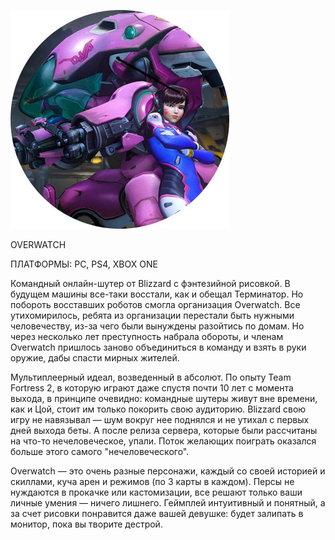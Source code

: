 ![](../Игры/images/cc1942ff1f86164a1dfe6bb3cc35a309.png)

OVERWATCH

ПЛАТФОРМЫ: PC, PS4, XBOX ONE

Командный онлайн-шутер от Blizzard с фэнтезийной рисовкой. В будущем машины все-таки восстали, как и обещал Терминатор. Но побороть восставших роботов смогла организация Overwatch. Все утихомирилось, ребята из организации перестали быть нужными человечеству, из-за чего были вынуждены разойтись по домам. Но через несколько лет преступность набрала обороты, и членам Overwatch пришлось заново объединиться в команду и взять в руки оружие, дабы спасти мирных жителей.

Мультиплеерный идеал, возведенный в абсолют. По опыту Team Fortress 2, в которую играют даже спустя почти 10 лет с момента выхода, в принципе очевидно: командные шутеры живут вне времени, как и Цой, стоит им только покорить свою аудиторию. Blizzard свою игру не навязывал — шум вокруг нее поднялся и не утихал с первых дней выхода беты. А после релиза сервера, которые были рассчитаны на что-то нечеловеческое, упали. Поток желающих поиграть оказался больше этого самого "нечеловеческого".

Overwatch — это очень разные персонажи, каждый со своей историей и скиллами, куча арен и режимов (по 3 карты в каждом). Персы не нуждаются в прокачке или кастомизации, все решают только ваши личные умения — ничего лишнего. Геймплей интуитивный и понятный, а за счет рисовки понравится даже вашей девушке: будет залипать в монитор, пока вы творите дестрой.
